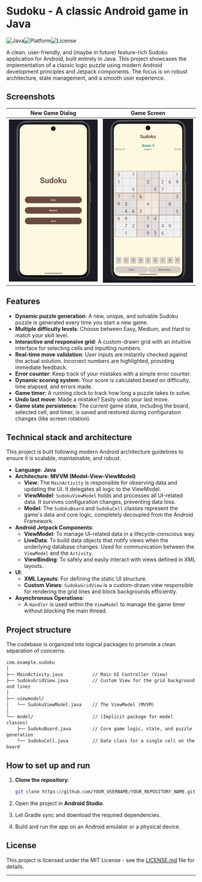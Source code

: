 # Sudoku - A classic Android game in Java

![Java](https://img.shields.io/badge/language-Java-orange.svg)![Platform](https://img.shields.io/badge/platform-Android-green.svg)![License](https://img.shields.io/badge/license-MIT-blue.svg)

A clean, user-friendly, and (maybe in future) feature-rich Sudoku application for Android, built entirely in Java. This project showcases the implementation of a classic logic puzzle using modern Android development principles and Jetpack components. The focus is on robust architecture, state management, and a smooth user experience.

## Screenshots

|                      New Game Dialog                      |                  Game Screen                   |
| :-------------------------------------------------------: | :--------------------------------------------: |
| ![New game dialog screenshot](assets/new_game_dialog.png) | ![Gameplay screenshot](assets/game_screen.png) |

## Features

- **Dynamic puzzle generation**: A new, unique, and solvable Sudoku puzzle is generated every time you start a new game.
- **Multiple difficulty levels**: Choose between Easy, Medium, and Hard to match your skill level.
- **Interactive and responsive grid**: A custom-drawn grid with an intuitive interface for selecting cells and inputting numbers.
- **Real-time move validation**: User inputs are instantly checked against the actual solution. Incorrect numbers are highlighted, providing immediate feedback.
- **Error counter**: Keep track of your mistakes with a simple error counter.
- **Dynamic scoring system**: Your score is calculated based on difficulty, time elapsed, and errors made.
- **Game timer**: A running clock to track how long a puzzle takes to solve.
- **Undo last move**: Made a mistake? Easily undo your last move.
- **Game state persistence**: The current game state, including the board, selected cell, and timer, is saved and restored during configuration changes (like screen rotation).

## Technical stack and architecture

This project is built following modern Android architecture guidelines to ensure it is scalable, maintainable, and robust.

- **Language**: **Java**
- **Architecture**: **MVVM (Model-View-ViewModel)**
  - **View**: The `MainActivity` is responsible for observing data and updating the UI. It delegates all logic to the ViewModel.
  - **ViewModel**: `SudokuViewModel` holds and processes all UI-related data. It survives configuration changes, preventing data loss.
  - **Model**: The `SudokuBoard` and `SudokuCell` classes represent the game's data and core logic, completely decoupled from the Android Framework.
- **Android Jetpack Components**:
  - **ViewModel**: To manage UI-related data in a lifecycle-conscious way.
  - **LiveData**: To build data objects that notify views when the underlying database changes. Used for communication between the `ViewModel` and the `Activity`.
  - **ViewBinding**: To safely and easily interact with views defined in XML layouts.
- **UI**:
  - **XML Layouts**: For defining the static UI structure.
  - **Custom Views**: `SudokuGridView` is a custom-drawn view responsible for rendering the grid lines and block backgrounds efficiently.
- **Asynchronous Operations**:
  - A `Handler` is used within the `ViewModel` to manage the game timer without blocking the main thread.

## Project structure

The codebase is organized into logical packages to promote a clean separation of concerns.

```tree
com.example.sudoku
│
├── MainActivity.java           // Main UI Controller (View)
├── SudokuGridView.java         // Custom View for the grid background and lines
│
├── viewmodel/
│   └── SudokuViewModel.java    // The ViewModel (MVVM)
│
└── model/                      // (Implicit package for model classes)
    ├── SudokuBoard.java        // Core game logic, state, and puzzle generation
    └── SudokuCell.java         // Data class for a single cell on the board
```

## How to set up and run

1. **Clone the repository**:

    ```bash
    git clone https://github.com/YOUR_USERNAME/YOUR_REPOSITORY_NAME.git
    ```

2. Open the project in **Android Studio**.
3. Let Gradle sync and download the required dependencies.
4. Build and run the app on an Android emulator or a physical device.

## License

This project is licensed under the MIT License - see the [LICENSE.md](LICENSE.md) file for details.

---

